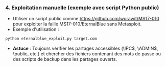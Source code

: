 ### 4. Exploitation manuelle (exemple avec script Python public)
- Utiliser un script public comme https://github.com/worawit/MS17-010 pour exploiter la faille MS17-010/EternalBlue sans Metasploit.
- Exemple d'utilisation :
```bash
python eternalblue_exploit.py target.com
```
- **Astuce** : Toujours vérifier les partages accessibles (\IPC$, \ADMIN$, \public, etc.) et chercher des fichiers contenant des mots de passe ou des scripts de backup dans les partages ouverts. 